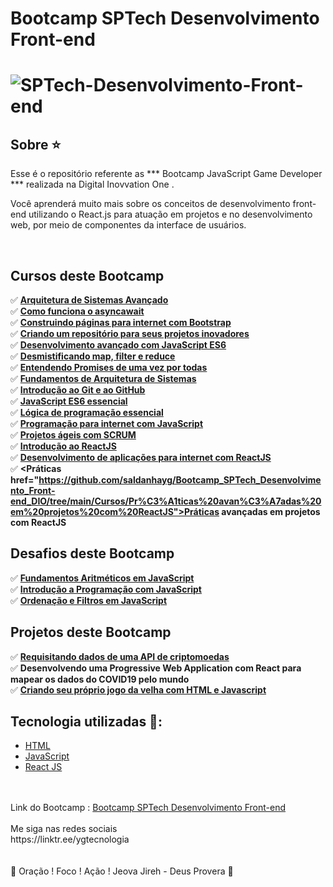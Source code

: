 # Bootcamp SPTech Desenvolvimento Front-end

<h1>
	<img src="https://i.ibb.co/GRQWC7b/SPTech-Desenvolvimento-Front-end.jpg" alt="SPTech-Desenvolvimento-Front-end" border="0">
</h1>
 

## Sobre ⭐️

Esse é o repositório referente as *** Bootcamp JavaScript Game Developer ***  realizada na Digital Inovvation One  .

Você aprenderá muito mais sobre os conceitos de desenvolvimento front-end utilizando o React.js para atuação em projetos e no desenvolvimento web, por meio de componentes da interface de usuários.

<br>

## Cursos deste Bootcamp 

✅ **<a href="https://github.com/saldanhayg/Bootcamp_SPTech_Desenvolvimento_Front-end_DIO/tree/main/Cursos/Arquitetura%20de%20Sistemas">Arquitetura de Sistemas Avançado</a>**<br>
✅ **<a href="https://github.com/saldanhayg/Bootcamp_SPTech_Desenvolvimento_Front-end_DIO/tree/main/Cursos/Como%20funciona%20o%20asyncawait">Como funciona o asyncawait</a>**<br>
✅ **<a href="https://github.com/saldanhayg/Bootcamp_SPTech_Desenvolvimento_Front-end_DIO/tree/main/Cursos/Construindo%20p%C3%A1ginas%20para%20internet%20com%20Bootstrap">Construindo páginas para internet com Bootstrap</a>**<br>
✅ **<a href="https://github.com/saldanhayg/Bootcamp_SPTech_Desenvolvimento_Front-end_DIO/tree/main/Cursos/Criando%20um%20reposit%C3%B3rio%20para%20seus%20projetos%20inovadores">Criando um repositório para seus projetos inovadores</a>**<br>
✅ **<a href="https://github.com/saldanhayg/Bootcamp_SPTech_Desenvolvimento_Front-end_DIO/tree/main/Cursos/Desenvolvimento%20avan%C3%A7ado%20com%20JavaScript%20ES6">Desenvolvimento avançado com JavaScript ES6</a>**<br>
✅ **<a href="https://github.com/saldanhayg/Bootcamp_SPTech_Desenvolvimento_Front-end_DIO/tree/main/Cursos/Desmistificando%20map%2C%20filter%20e%20reduce">Desmistificando map, filter e reduce</a>**<br>
✅ **<a href="https://github.com/saldanhayg/Bootcamp_SPTech_Desenvolvimento_Front-end_DIO/tree/main/Cursos/Entendendo%20Promises%20de%20uma%20vez%20por%20todas">Entendendo Promises de uma vez por todas</a>**<br>
✅ **<a href="https://github.com/saldanhayg/Bootcamp_SPTech_Desenvolvimento_Front-end_DIO/tree/main/Cursos/Fundamentos%20de%20Arquitetura%20de%20Sistemas">Fundamentos de Arquitetura de Sistemas</a>**<br>
✅ **<a href="https://github.com/saldanhayg/Bootcamp_SPTech_Desenvolvimento_Front-end_DIO/tree/main/Cursos/Introdu%C3%A7%C3%A3o%20ao%20Git%20e%20ao%20GitHub">Introdução ao Git e ao GitHub</a>**<br>
✅ **<a href="https://github.com/saldanhayg/Bootcamp_SPTech_Desenvolvimento_Front-end_DIO/tree/main/Cursos/L%C3%B3gica%20de%20programa%C3%A7%C3%A3o%20essencial">JavaScript ES6 essencial</a>**<br>
✅ **<a href="https://github.com/saldanhayg/Bootcamp_SPTech_Desenvolvimento_Front-end_DIO/tree/main/Cursos/L%C3%B3gica%20de%20programa%C3%A7%C3%A3o%20essencial">Lógica de programação essencial</a>**<br>
✅ **<a href="https://github.com/saldanhayg/Bootcamp_SPTech_Desenvolvimento_Front-end_DIO/tree/main/Cursos/Programa%C3%A7%C3%A3o%20para%20internet%20com%20JavaScript">Programação para internet com JavaScript</a>**<br>
✅ **<a href="https://github.com/saldanhayg/Bootcamp_SPTech_Desenvolvimento_Front-end_DIO/tree/main/Cursos/Projetos%20%C3%A1geis%20com%20SCRUM">Projetos ágeis com SCRUM</a>**<br>
✅ **<a href="https://github.com/saldanhayg/Bootcamp_SPTech_Desenvolvimento_Front-end_DIO/tree/main/Cursos/Introdu%C3%A7%C3%A3o%20ao%20ReactJS"> Introdução ao ReactJS**</a><br>
✅ **<a href="https://github.com/saldanhayg/Bootcamp_SPTech_Desenvolvimento_Front-end_DIO/tree/main/Cursos/Desenvolvimento%20de%20aplica%C3%A7%C3%B5es%20para%20internet%20com%20ReactJS">Desenvolvimento de aplicações para internet com ReactJS**</a><br>
✅ **<Práticas href="https://github.com/saldanhayg/Bootcamp_SPTech_Desenvolvimento_Front-end_DIO/tree/main/Cursos/Pr%C3%A1ticas%20avan%C3%A7adas%20em%20projetos%20com%20ReactJS">Práticas avançadas em projetos com ReactJS**</a><br>


## Desafios deste Bootcamp 

✅ **<a href="https://github.com/saldanhayg/Bootcamp_JavaScript_Game_Developer_DIO/Desafios/Fundamentos Aritméticos em JavaScript">Fundamentos Aritméticos em JavaScript</a>**<br>
✅ **<a href="https://github.com/saldanhayg/Bootcamp_JavaScript_Game_Developer_DIO/Desafios/Introdução a Programação com JavaScript">Introdução a Programação com JavaScript</a>**<br>
✅ **<a href="https://github.com/saldanhayg/Bootcamp_JavaScript_Game_Developer_DIO/Desafios/Ordenação e Filtros em JavaScript">Ordenação e Filtros em JavaScript</a>**<br>

## Projetos deste Bootcamp 

✅ **<a href="https://github.com/saldanhayg/Projeto_Requisitando_dados_API_criptomoedas">Requisitando dados de uma API de criptomoedas**</a><br>
✅ **<Desenvolvendo href="https://github.com/saldanhayg/PWA_React_mapear_dados_COVID19">Desenvolvendo uma Progressive Web Application com React para mapear os dados do COVID19 pelo mundo**</a><br>
✅ **<a href="https://saldanhayg.github.io/Jogo-da-Velha-JavaScript/">Criando seu próprio jogo da velha com HTML e Javascript</a>**<br>

## Tecnologia utilizadas 🚀:

* <a href="https://www.w3schools.com/html">HTML</a> 
* <a href="https://developer.mozilla.org/pt-BR/docs/Aprender/JavaScript">JavaScript</a>
* <a href="https://pt-br.reactjs.org/">React JS</a>
<br>
<br>				
Link do Bootcamp : <a href="https://digitalinnovation.one/bootcamps/sp-tech-desenvolvimento-front-end?ref=certificate/229EDB64">Bootcamp SPTech Desenvolvimento Front-end</a>
<br>
<br>
Me siga nas redes sociais<br>
https://linktr.ee/ygtecnologia
<br><br><br>
🙏 Oração ! Foco ! Ação !  Jeova Jireh - Deus Provera 🙏				
		
											

					
